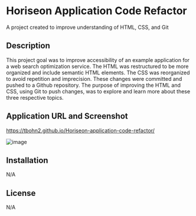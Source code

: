 # Horiseon Application Code Refactor

A project created to improve understanding of HTML, CSS, and Git

## Description

This project goal was to improve accessibility of an example application for a web search optimization service. The HTML was restructured to be more organized and include semantic HTML elements. The CSS was reorganized to avoid repetition and imprecision. These changes were committed and pushed to a Github repository. The purpose of improving the HTML and CSS, using Git to push changes, was to explore and learn more about these three respective topics.

## Application URL and Screenshot

https://tbohn2.github.io/Horiseon-application-code-refactor/

![image](https://user-images.githubusercontent.com/124842865/221388463-22b3b1ab-f583-47c6-83eb-d38b790db3f5.png)

## Installation

N/A

## License

N/A



